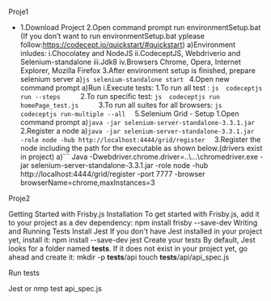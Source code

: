 

Proje1

* 1.Download Project
2.Open command prompt run environmentSetup.bat (If you don’t want to run environmentSetup.bat yplease follow:https://codecept.io/quickstart/#quickstart)
a)Environment inludes:
i.Chocolatey and NodeJS
ii.CodeceptJS, Webdriverio and Selenium-standalone
iii.Jdk8
iv.Browsers Chrome, Opera, Internet Explorer, Mozilla Firefox
3.After environment setup is finished, prepare selenium server 
a)```js selenium-standalone start ```
4.Open new command prompt
a)Run 
i.Execute tests:
1.To run all test : ```js  codeceptjs run --steps     ```
2.To run specific test: ```js  codeceptjs run homePage_test.js     ```
3.To run all suites for all browsers: ```js  codeceptjs run-multiple --all  ```
5.Selenium Grid - Setup
1.Open command prompt 
a)``` java -jar selenium-server-standalone-3.3.1.jar     ```
2.Register a node
a)``` java -jar selenium-server-standalone-3.3.1.jar  -role node -hub http://localhost:4444/grid/register   ```
3.Register the node including the path for the executable as shown below.(drivers exist in project)
a)``` Java  -Dwebdriver.chrome.driver=..\…\chromedriver.exe -jar selenium-server-standalone-3.3.1.jar -role node -hub http://localhost:4444/grid/register -port 7777 -browser browserName=chrome,maxInstances=3


Proje2

Getting Started with Frisby.js
Installation
To get started with Frisby.js, add it to your project as a dev dependency:
npm install frisby --save-dev
Writing and Running Tests
Install Jest
If you don't have Jest installed in your project yet, install it:
npm install --save-dev jest
Create your tests
By default, Jest looks for a folder named __tests__. If it does not exist in your project yet, go ahead and create it:
mkdir -p __tests__/api
touch __tests__/api/api_spec.js

Run tests

Jest or nmp test api_spec.js

